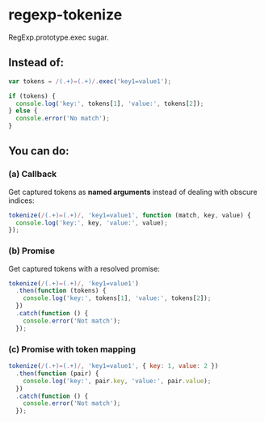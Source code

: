 # regexp-tokenize

RegExp.prototype.exec sugar.

## Instead of:

```js
var tokens = /(.+)=(.+)/.exec('key1=value1');

if (tokens) {
  console.log('key:', tokens[1], 'value:', tokens[2]);
} else {
  console.error('No match');
}
```

## You can do:

### (a) Callback

Get captured tokens as **named arguments** instead of dealing with obscure indices:

```js
tokenize(/(.+)=(.+)/, 'key1=value1', function (match, key, value) {
  console.log('key:', key, 'value:', value);
});
```

### (b) Promise

Get captured tokens with a resolved promise:

```js
tokenize(/(.+)=(.+)/, 'key1=value1')
  .then(function (tokens) {
    console.log('key:', tokens[1], 'value:', tokens[2]);
  })
  .catch(function () {
    console.error('Not match');
  });
```

### (c) Promise with token mapping

```js
tokenize(/(.+)=(.+)/, 'key1=value1', { key: 1, value: 2 })
  .then(function (pair) {
    console.log('key:', pair.key, 'value:', pair.value);
  })
  .catch(function () {
    console.error('Not match');
  });
```
